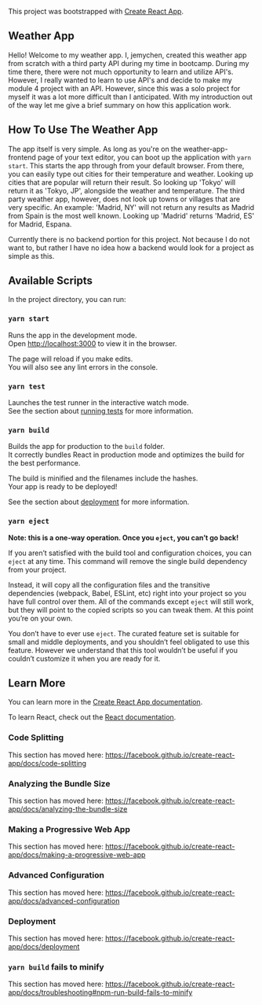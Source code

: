 This project was bootstrapped with [Create React App](https://github.com/facebook/create-react-app).

## Weather App

Hello! Welcome to my weather app. I, jemychen, created this weather app from scratch with a third party API during my time in bootcamp. During my time there, there were not much opportunity to learn and utilize API's. However, I really wanted to learn to use API's and decide to make my module 4 project with an API. However, since this was a solo project for myself it was a lot more difficult than I anticipated. With my introduction out of the way let me give a brief summary on how this application work.

## How To Use The Weather App

The app itself is very simple. As long as you're on the weather-app-frontend page of your text editor, you can boot up the application with `yarn start`. This starts the app through from your default browser. From there, you can easily type out cities for their temperature and weather. Looking up cities that are popular will return their result. So looking up 'Tokyo' will return it as 'Tokyo, JP', alongside the weather and temperature. The third party weather app, however, does not look up towns or villages that are very specific. An example: 'Madrid, NY' will not return any results as Madrid from Spain is the most well known. Looking up 'Madrid' returns 'Madrid, ES' for Madrid, Espana.

Currently there is no backend portion for this project. Not because I do not want to, but rather I have no idea how a backend would look for a project as simple as this.

## Available Scripts

In the project directory, you can run:

### `yarn start`

Runs the app in the development mode.<br />
Open [http://localhost:3000](http://localhost:3000) to view it in the browser.

The page will reload if you make edits.<br />
You will also see any lint errors in the console.

### `yarn test`

Launches the test runner in the interactive watch mode.<br />
See the section about [running tests](https://facebook.github.io/create-react-app/docs/running-tests) for more information.

### `yarn build`

Builds the app for production to the `build` folder.<br />
It correctly bundles React in production mode and optimizes the build for the best performance.

The build is minified and the filenames include the hashes.<br />
Your app is ready to be deployed!

See the section about [deployment](https://facebook.github.io/create-react-app/docs/deployment) for more information.

### `yarn eject`

**Note: this is a one-way operation. Once you `eject`, you can’t go back!**

If you aren’t satisfied with the build tool and configuration choices, you can `eject` at any time. This command will remove the single build dependency from your project.

Instead, it will copy all the configuration files and the transitive dependencies (webpack, Babel, ESLint, etc) right into your project so you have full control over them. All of the commands except `eject` will still work, but they will point to the copied scripts so you can tweak them. At this point you’re on your own.

You don’t have to ever use `eject`. The curated feature set is suitable for small and middle deployments, and you shouldn’t feel obligated to use this feature. However we understand that this tool wouldn’t be useful if you couldn’t customize it when you are ready for it.

## Learn More

You can learn more in the [Create React App documentation](https://facebook.github.io/create-react-app/docs/getting-started).

To learn React, check out the [React documentation](https://reactjs.org/).

### Code Splitting

This section has moved here: https://facebook.github.io/create-react-app/docs/code-splitting

### Analyzing the Bundle Size

This section has moved here: https://facebook.github.io/create-react-app/docs/analyzing-the-bundle-size

### Making a Progressive Web App

This section has moved here: https://facebook.github.io/create-react-app/docs/making-a-progressive-web-app

### Advanced Configuration

This section has moved here: https://facebook.github.io/create-react-app/docs/advanced-configuration

### Deployment

This section has moved here: https://facebook.github.io/create-react-app/docs/deployment

### `yarn build` fails to minify

This section has moved here: https://facebook.github.io/create-react-app/docs/troubleshooting#npm-run-build-fails-to-minify
